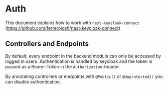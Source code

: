# Auth

This document explains how to work with `nest-keycloak-connect` (https://github.com/ferrerojosh/nest-keycloak-connect)

## Controllers and Endpoints

By default, every endpoint in the backend module can only be accessed by logged in users.
Authentication is handled by keycloak and the token is passed as a Bearer-Token in the `Authorization`-header.

By annotating controllers or endpoints with `@Public()` or `@Unprotected()` you can disable authentication.
